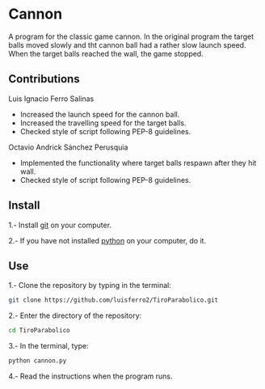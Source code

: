 # Cannon
A program for the classic game cannon. In the original program the target balls moved slowly and tht cannon ball had a rather slow launch speed. When the target balls reached the wall, the game stopped.

## Contributions 
Luis Ignacio Ferro Salinas 
* Increased the launch speed for the cannon ball.
* Increased the travelling speed for the target balls.
* Checked style of script following PEP-8 guidelines.

Octavio Andrick Sánchez Perusquia
* Implemented the functionality where target balls respawn after they hit wall.
* Checked style of script following PEP-8 guidelines.


## Install
1.- Install [git] on your computer.

2.- If you have not installed [python] on your computer, do it.

## Use
1.- Clone the repository by typing in the terminal:
```sh
git clone https://github.com/luisferro2/TiroParabolico.git
```

2.- Enter the directory of the repository:
```sh
cd TiroParabolico
```

3.- In the terminal, type:
```sh
python cannon.py
```

4.- Read the instructions when the program runs.


[git]: <https://git-scm.com/book/en/v2/Getting-Started-Installing-Git>
[python]: <https://www.python.org/downloads/>
